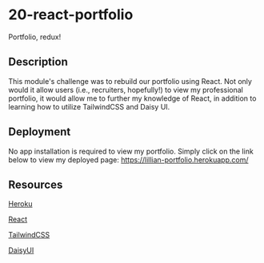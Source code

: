 # 20-react-portfolio

Portfolio, redux!

## Description

This module's challenge was to rebuild our portfolio using React. Not only would it allow users (i.e., recruiters, hopefully!) to view my professional portfolio, it would allow me to further my knowledge of React, in addition to learning how to utilize TailwindCSS and Daisy UI.

## Deployment

No app installation is required to view my portfolio. Simply click on the link below to view my deployed page:
https://lillian-portfolio.herokuapp.com/

## Resources

[Heroku](https://devcenter.heroku.com/categories/reference)

[React](https://react.dev)

[TailwindCSS](https://v2.tailwindcss.com/docs)

[DaisyUI](https://daisyui.com)
